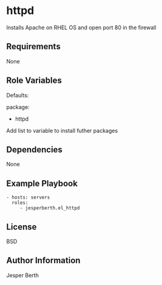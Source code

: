 httpd
=========

Installs Apache on RHEL OS and open port 80 in the firewall

Requirements
------------

None

Role Variables
--------------

Defaults:

package:
   - httpd

Add list to variable to install futher packages

Dependencies
------------

None

Example Playbook
----------------

    - hosts: servers
      roles:
         - jesperberth.el_httpd

License
-------

BSD

Author Information
------------------

Jesper Berth